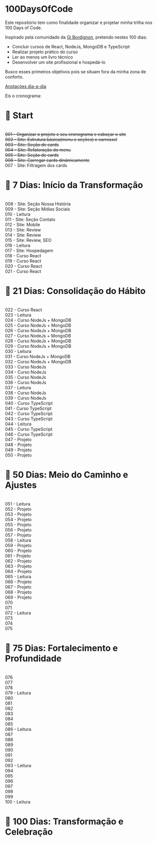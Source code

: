 # 100DaysOfCode

Este repositório tem como finalidade organizar e projetar minha trilha nos 100 Days of Code.

Inspirado pela comunidade da <a href="https://github.com/sspacecoding">Gi Bordignon</a>, pretendo nestes 100 dias:

- Concluir cursos de React, NodeJs, MongoDB e TypeScript
- Realizar projeto prático do curso
- Ler ao menos um livro técnico
- Desenvolver um site profissional e hospedá-lo

Busco esses primeiros objetivos pois se situam fora da minha zona de conforto.

<a href="https://onyx-forger-3c9.notion.site/100DaysOfCode-da9698137137411bb9f7ca15403cb266?pvs=4">Anotações dia-a-dia</a>

Eis o cronograma:

<h1>🚩 Start</h1>

<br>~~001 - Organizar o projeto e seu cronograma e esboçar o site~~
<br>~~002 - Site: Estrutura básica(menu e seções) e carrossel~~
<br>~~003 - Site: Seção de cards~~
<br>~~004 - Site: Refatoração do menu~~
<br>~~005 - Site: Seção de cards~~
<br>~~006 - Site: Carregar cards dinâmicamente~~
<br>007 - Site: Filtragem dos cards
<br><h1>🚩 7 Dias: Início da Transformação</h1>
<br>008 - Site: Seção Nossa História
<br>009 - Site: Seção Mídias Sociais
<br>010 - Leitura
<br>011 - Site: Seção Contato
<br>012 - Site: Mobile
<br>013 - Site: Review
<br>014 - Site: Review
<br>015 - Site: Review, SEO
<br>016 - Leitura
<br>017 - Site: Hospedagem
<br>018 - Curso React
<br>019 - Curso React
<br>020 - Curso React
<br>021 - Curso React
<br><h1>🚩 21 Dias: Consolidação do Hábito</h1>
<br>022 - Curso React
<br>023 - Leitura
<br>024 - Curso NodeJs + MongoDB
<br>025 - Curso NodeJs + MongoDB
<br>026 - Curso NodeJs + MongoDB
<br>027 - Curso NodeJs + MongoDB
<br>028 - Curso NodeJs + MongoDB
<br>029 - Curso NodeJs + MongoDB
<br>030 - Leitura
<br>031 - Curso NodeJs + MongoDB
<br>032 - Curso NodeJs + MongoDB
<br>033 - Curso NodeJs
<br>034 - Curso NodeJs
<br>035 - Curso NodeJs
<br>036 - Curso NodeJs
<br>037 - Leitura
<br>038 - Curso NodeJs
<br>039 - Curso NodeJs
<br>040 - Curso TypeScript
<br>041 - Curso TypeScript
<br>042 - Curso TypeScript
<br>043 - Curso TypeScript
<br>044 - Leitura
<br>045 - Curso TypeScript
<br>046 - Curso TypeScript
<br>047 - Projeto
<br>048 - Projeto
<br>049 - Projeto
<br>050 - Projeto
<br><h1>🚩 50 Dias: Meio do Caminho e Ajustes</h1>
<br>051 - Leitura
<br>052 - Projeto
<br>053 - Projeto
<br>054 - Projeto
<br>055 - Projeto
<br>056 - Projeto
<br>057 - Projeto
<br>058 - Leitura
<br>059 - Projeto
<br>060 - Projeto
<br>061 - Projeto
<br>062 - Projeto
<br>063 - Projeto
<br>064 - Projeto
<br>065 - Leitura
<br>066 - Projeto
<br>067 - Projeto
<br>068 - Projeto
<br>069 - Projeto
<br>070
<br>071
<br>072 - Leitura
<br>073
<br>074
<br>075
<br><h1>🚩 75 Dias: Fortalecimento e Profundidade</h1>
<br>076
<br>077
<br>078
<br>079 - Leitura
<br>080
<br>081
<br>082
<br>083
<br>084
<br>085
<br>086 - Leitura
<br>087
<br>088
<br>089
<br>090
<br>091
<br>092
<br>093 - Leitura
<br>094
<br>095
<br>096
<br>097
<br>098
<br>099
<br>100 - Leitura
<br><h1>🚩 100 Dias: Transformação e Celebração</h1>
